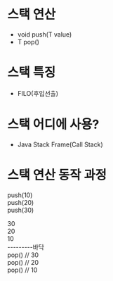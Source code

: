 # 스택 연산 
- void push(T value)
- T pop()

# 스택 특징 
- FILO(후입선출)

# 스택 어디에 사용?
- Java Stack Frame(Call Stack)

# 스택 연산 동작 과정 

push(10)<br/>
push(20)<br/>
push(30)<br/>

30<br/>
20<br/>
10<br/>
---------바닥<br/>
pop() // 30<br/>
pop() // 20<br/>
pop() // 10<br/>
